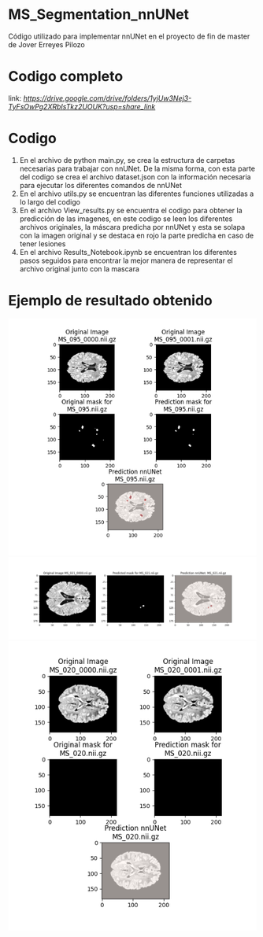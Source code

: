 # MS_Segmentation_nnUNet
Código utilizado para implementar nnUNet en el proyecto de fin de master de Jover Erreyes Pilozo 

# Codigo completo
link: _https://drive.google.com/drive/folders/1yjUw3Nej3-TyFsOwPg2XRbIsTkz2UOUK?usp=share_link_

# Codigo
1. En el archivo de python main.py, se crea la estructura de carpetas necesarias para trabajar con nnUNet. De la misma forma, con esta parte del codigo se crea el archivo dataset.json con la información necesaria para ejecutar los diferentes comandos de nnUNet
2. En el archivo utils.py se encuentran las diferentes funciones utilizadas a lo largo del codigo
3. En el archivo View_results.py se encuentra el codigo para obtener la predicción de las imagenes, en este codigo se leen los diferentes archivos originales, la máscara predicha por nnUNet y esta se solapa con la imagen original y se destaca en rojo la parte predicha en caso de tener lesiones
4. En el archivo Results_Notebook.ipynb se encuentran los diferentes pasos seguidos para encontrar la mejor manera de representar el archivo original junto con la mascara


# Ejemplo de resultado obtenido
![Prediction_MS_095_best_model](Prediction_MS_095_best_model.png)
![Prediction_MS_021](Prediction_MS_021.png)
![Prediction_MS_020](Prediction_MS_020.png)
